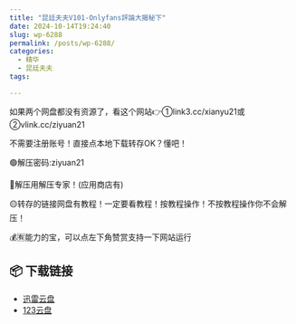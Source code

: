 ```yaml
---
title: "昆廷夫夫V101-Onlyfans評論大揭秘下"
date: 2024-10-14T19:24:40
slug: wp-6288
permalink: /posts/wp-6288/
categories:
  - 精华
  - 昆廷夫夫
tags:

---
```


如果两个网盘都没有资源了，看这个网站👉①link3.cc/xianyu21或②vlink.cc/ziyuan21

不需要注册账号！直接点本地下载转存OK？懂吧！

🟢解压密码:ziyuan21

🔵解压用解压专家！(应用商店有)

🟡转存的链接网盘有教程！一定要看教程！按教程操作！不按教程操作你不会解压！

💰🈶能力的宝，可以点左下角赞赏支持一下网站运行

## 📦 下载链接
- [迅雷云盘](https://blziyuan21.com/pay-download/6288?key=cfd49d8ba0&down_id=0)
- [123云盘](https://blziyuan21.com/pay-download/6288?key=cfd49d8ba0&down_id=1)

